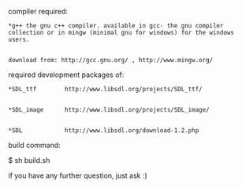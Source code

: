 compiler required:


	*g++ the gnu c++ compiler. available in gcc- the gnu compiler collection or in mingw (minimal gnu for windows) for the windows users.
	
	
	download from: http://gcc.gnu.org/ , http://www.mingw.org/
	
	
required development packages of:


	*SDL_ttf 		http://www.libsdl.org/projects/SDL_ttf/
	
	
	*SDL_image 		http://www.libsdl.org/projects/SDL_image/
	
	
	*SDL 			http://www.libsdl.org/download-1.2.php
	
	

build command:


$ sh build.sh



if you have any further question, just ask :)
